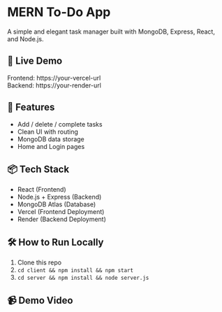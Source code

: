 # MERN To-Do App

A simple and elegant task manager built with MongoDB, Express, React, and Node.js.

## 🔗 Live Demo
Frontend: https://your-vercel-url  
Backend: https://your-render-url  

## 🚀 Features
- Add / delete / complete tasks
- Clean UI with routing
- MongoDB data storage
- Home and Login pages

## 📦 Tech Stack
- React (Frontend)
- Node.js + Express (Backend)
- MongoDB Atlas (Database)
- Vercel (Frontend Deployment)
- Render (Backend Deployment)

## 🛠 How to Run Locally

1. Clone this repo
2. `cd client && npm install && npm start`
3. `cd server && npm install && node server.js`

## 📹 Demo Video

